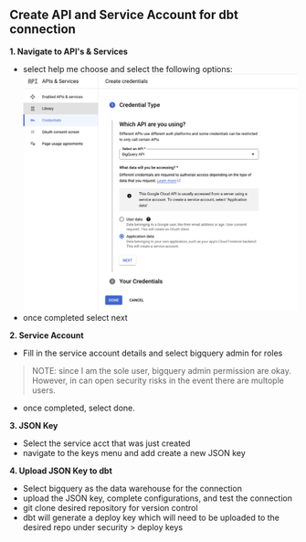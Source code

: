 ## Create API and Service Account for dbt connection

**1. Navigate to API's & Services**
- select help me choose and select the following options:
![Alt text](image.png)
- once completed select next

**2. Service Account**
- Fill in the service account details and select bigquery admin for roles
> NOTE: since I am the sole user, bigquery admin permission are okay. However, in can open security risks in the event there are multople users.
- once completed, select done.

**3. JSON Key**
- Select the service acct that was just created
- navigate to the keys menu and add create a new JSON key

**4. Upload JSON Key to dbt**
- Select bigquery as the data warehouse for the connection
- upload the JSON key, complete configurations, and test the connection
- git clone desired repository for version control
- dbt will generate a deploy key which will need to be uploaded to the desired repo under security > deploy keys

